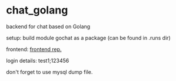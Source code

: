 # chat_golang
backend for chat based on Golang

setup: build module gochat as a package (can be found in .runs dir)

frontend: [frontend rep.](https://github.com/MikL9/chat_frontend)

login details: test1;123456

don't forget to use mysql dump file. 
